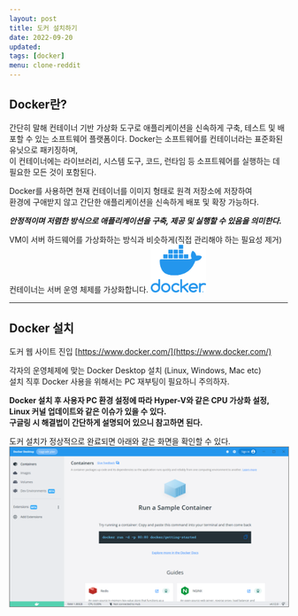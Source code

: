```yaml
---
layout: post
title: 도커 설치하기
date: 2022-09-20
updated: 
tags: [docker]
menu: clone-reddit
---
```

## Docker란?
간단히 말해 컨테이너 기반 가상화 도구로 애플리케이션을 신속하게 구축, 테스트 및 배포할 수 있는 소프트웨어 플랫폼이다.
Docker는 소프트웨어를 컨테이너라는 표준화된 유닛으로 패키징하며,   
이 컨테이너에는 라이브러리, 시스템 도구, 코드, 런타임 등 소프트웨어를 실행하는 데 필요한 모든 것이 포함된다.

Docker를 사용하면 현재 컨테이너를 이미지 형태로 원격 저장소에 저장하여   
환경에 구애받지 않고 간단한 애플리케이션을 신속하게 배포 및 확장 가능하다.

***안정적이며 저렴한 방식으로 애플리케이션을 구축, 제공 및 실행할 수 있음을 의미한다.***

VM이 서버 하드웨어를 가상화하는 방식과 비슷하게(직접 관리해야 하는 필요성 제거)   
컨테이너는 서버 운영 체제를 가상화합니다.
<img src="\assets\img\posts\how-to-install-docker\docker.png" style="width: 20%" />

- - - 

## Docker 설치
도커 웹 사이트 진입
[https://www.docker.com/](https://www.docker.com/) 

각자의 운영체제에 맞는 Docker Desktop 설치 (Linux, Windows, Mac etc)   
설치 직후 Docker 사용을 위해서는 PC 재부팅이 필요하니 주의하자.

**Docker 설치 후 사용자 PC 환경 설정에 따라 Hyper-V와 같은 CPU 가상화 설정,**   
**Linux 커널 업데이트와 같은 이슈가 있을 수 있다.**   
**구글링 시 해결법이 간단하게 설명되어 있으니 참고하면 된다.**

도커 설치가 정상적으로 완료되면 아래와 같은 화면을 확인할 수 있다.
<img src="\assets\img\posts\how-to-install-docker\docker-installed.png" style="border: 1px solid gray;" />